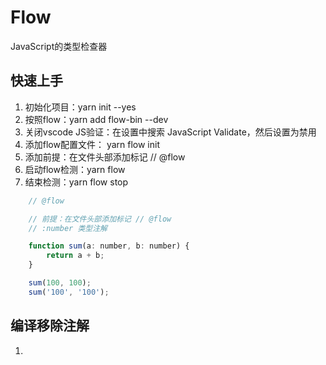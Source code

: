 # Flow

JavaScript的类型检查器

## 快速上手

1. 初始化项目：yarn init --yes 
2. 按照flow：yarn add flow-bin --dev
3. 关闭vscode JS验证：在设置中搜索 JavaScript Validate，然后设置为禁用
4. 添加flow配置文件： yarn flow init
5. 添加前提：在文件头部添加标记 // @flow 
6. 启动flow检测：yarn flow
7. 结束检测：yarn flow stop

```js
    // @flow

    // 前提：在文件头部添加标记 // @flow
    // :number 类型注解

    function sum(a: number, b: number) {
        return a + b;
    }

    sum(100, 100);
    sum('100', '100');
```

## 编译移除注解

1. 